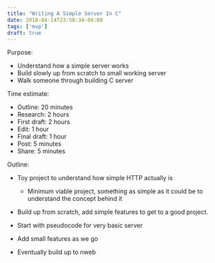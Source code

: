 ```yaml
---
title: "Writing A Simple Server In C"
date: 2018-04-14T23:58:34-04:00
tags: ['mvp']
draft: true
---
```


Purpose:
- Understand how a simple server works
- Build slowly up from scratch to small working server
- Walk someone through building C server

Time estimate:
- Outline: 20 minutes
- Research: 2 hours
- First draft: 2 hours
- Edit: 1 hour
- Final draft: 1 hour
- Post: 5 minutes
- Share: 5 minutes

Outline:
- Toy project to understand how simple HTTP actually is
  - Minimum viable project, something as simple as it could be to understand the concept behind it
- Build up from scratch, add simple features to get to a good project.

- Start with pseudocode for very basic server
- Add small features as we go
- Eventually build up to nweb